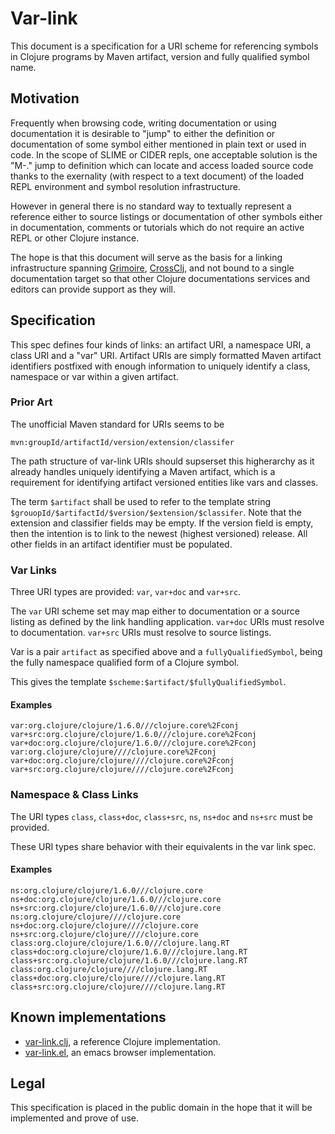 # Var-link

This document is a specification for a URI scheme for referencing
symbols in Clojure programs by Maven artifact, version and fully
qualified symbol name.

## Motivation

Frequently when browsing code, writing documentation or using
documentation it is desirable to "jump" to either the definition or
documentation of some symbol either mentioned in plain text or used in
code. In the scope of SLIME or CIDER repls, one acceptable solution is
the "M-." jump to definition which can locate and access loaded source
code thanks to the exernality (with respect to a text document) of the
loaded REPL environment and symbol resolution infrastructure.

However in general there is no standard way to textually represent a
reference either to source listings or documentation of other symbols
either in documentation, comments or tutorials which do not require an
active REPL or other Clojure instance.

The hope is that this document will serve as the basis for a linking
infrastructure spanning [Grimoire](http://grimoire.arrdem.com),
[CrossClj](http://crossclj.info), and not bound to a single documentation
target so that other Clojure documentations services and editors can
provide support as they will.

## Specification

This spec defines four kinds of links: an artifact URI, a namespace
URI, a class URI and a "var" URI. Artifact URIs are simply formatted
Maven artifact identifiers postfixed with enough information to
uniquely identify a class, namespace or var within a given artifact.

### Prior Art

The unofficial Maven standard for URIs seems to be

```
mvn:groupId/artifactId/version/extension/classifer
```

The path structure of var-link URIs should supserset this higherarchy
as it already handles uniquely identifying a Maven artifact, which is
a requirement for identifying artifact versioned entities like vars
and classes.

The term `$artifact` shall be used to refer to the template string
`$grouopId/$artifactId/$version/$extension/$classifer`. Note that the
extension and classifier fields may be empty. If the version field is
empty, then the intention is to link to the newest (highest versioned)
release. All other fields in an artifact identifier must be populated.

### Var Links

Three URI types are provided: `var`, `var+doc` and `var+src`. 

The `var` URI scheme set may map either to documentation or a source
listing as defined by the link handling application. `var+doc` URIs
must resolve to documentation. `var+src` URIs must resolve to source
listings.

Var is a pair `artifact` as specified above and a
`fullyQualifiedSymbol`, being the fully namespace qualified form of a
Clojure symbol.

This gives the template `$scheme:$artifact/$fullyQualifiedSymbol`.

#### Examples
```
var:org.clojure/clojure/1.6.0///clojure.core%2Fconj
var+src:org.clojure/clojure/1.6.0///clojure.core%2Fconj
var+doc:org.clojure/clojure/1.6.0///clojure.core%2Fconj
var:org.clojure/clojure////clojure.core%2Fconj
var+doc:org.clojure/clojure////clojure.core%2Fconj
var+src:org.clojure/clojure////clojure.core%2Fconj
```

### Namespace & Class Links

The URI types `class`, `class+doc`, `class+src`, `ns`, `ns+doc` and
`ns+src` must be provided.

These URI types share behavior with their equivalents in the var link
spec.

#### Examples

```
ns:org.clojure/clojure/1.6.0///clojure.core
ns+doc:org.clojure/clojure/1.6.0///clojure.core
ns+src:org.clojure/clojure/1.6.0///clojure.core
ns:org.clojure/clojure////clojure.core
ns+doc:org.clojure/clojure////clojure.core
ns+src:org.clojure/clojure////clojure.core
class:org.clojure/clojure/1.6.0///clojure.lang.RT
class+doc:org.clojure/clojure/1.6.0///clojure.lang.RT
class+src:org.clojure/clojure/1.6.0///clojure.lang.RT
class:org.clojure/clojure////clojure.lang.RT
class+doc:org.clojure/clojure////clojure.lang.RT
class+src:org.clojure/clojure////clojure.lang.RT
```

## Known implementations

 - [var-link.clj](http://github.com/clojure-grimoire/var-link.clj), a
   reference Clojure implementation.
 - [var-link.el](http://github.com/clojure-grimoire/var-link.el), an
   emacs browser implementation.

## Legal

This specification is placed in the public domain in the hope that it
will be implemented and prove of use.
